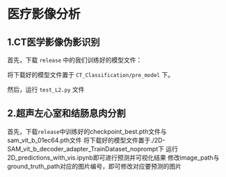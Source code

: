 # 医疗影像分析
## 1.CT医学影像伪影识别

首先，下载 ``release`` 中的我们训练好的模型文件：

将下载好的模型文件置于 ``CT_Classification/pre_model`` 下。

然后，运行 ``test_L2.py`` 文件

## 2.超声左心室和结肠息肉分割

首先，下载``release``中训练好的checkpoint_best.pth文件与sam_vit_b_01ec64.pth文件
将下载好的模型文件置于./2D-SAM_vit_b_decoder_adapter_TrainDataset_noprompt下
运行2D_predictions_with_vis.ipynb即可进行预测并可视化结果
修改image_path与ground_truth_path对应的图片编号，即可修改对应要预测的图片